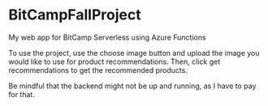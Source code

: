 # BitCampFallProject
My web app for BitCamp Serverless using Azure Functions

To use the project, use the choose image button and upload the image you would like to use for product recommendations. 
Then, click get recommendations to get the recommended products.

Be mindful that the backend might not be up and running, as I have to pay for that.
